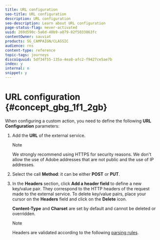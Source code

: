 ```yaml
---
title: URL configuration
seo-title: URL configuration
description: URL configuration
seo-description: Learn about URL configuration
page-status-flag: never-activated
uuid: 269d590c-5a6d-40b9-a879-02f5033863fc
contentOwner: sauviat
products: SG_CAMPAIGN/CLASSIC
audience: rns
content-type: reference
topic-tags: journeys
discoiquuid: 5df34f55-135a-4ea8-afc2-f9427ce5ae7b
index: y
internal: n
snippet: y
---
```


# URL configuration {#concept_gbg_1f1_2gb}

When configuring a custom action, you need to define the following **URL Configuration** parameters:

1. Add the **URL** of the external service.

    >[!NOTE]
    >
    >We strongly recommend using HTTPS for security reasons. We don't allow the use of Adobe addresses that are not public and the use of IP addresses.

1. Select the call **Method**: it can be either **POST** or **PUT**. 
1. In the **Headers** section, click **Add a header field** to define a new key/value pair. They correspond to the HTTP headers of the request made to the external service. To delete key/value pairs, place your cursor on the **Headers** field and click on the **Delete** icon.

    **Content-Type** and **Charset** are set by default and cannot be deleted or overridden. 

    >[!NOTE]
    >
    >Headers are validated according to the following [parsing rules](https://tools.ietf.org/html/rfc7230#section-3.2.4).
